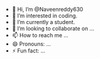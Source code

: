 - 👋 Hi, I’m @Naveenreddy630
- 👀 I’m interested in coding.
- 🌱 I’m currently a student.
- 💞️ I’m looking to collaborate on ...
- 📫 How to reach me ...
- 😄 Pronouns: ...
- ⚡ Fun fact: ...

<!---
Naveenreddy630/Naveenreddy630 is a ✨ special ✨ repository because its `README.md` (this file) appears on your GitHub profile.
You can click the Preview link to take a look at your changes.
--->
